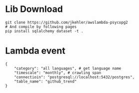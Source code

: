 # Lib Download
    git clone https://github.com/jkehler/awslambda-psycopg2
    # And compile by following pages
    pip install sqlalchemy dataset -t .

# Lambda event
    {
        "category": "all languages", # get language name
        "timescale": "monthly", # crawling span
        "connectioin": "postgresql://localhost:5432/postgres",
        "table_name": "github_trend"
    }
